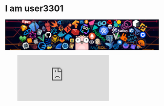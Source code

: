 # I am user3301

![](https://github.com/user3301/user3301/blob/master/assets/header.png)

<figure><embed src="https://wakatime.com/share/@user3301/7dd03c7b-160e-4047-b0a1-939ee154bed5.svg"></embed></figure>
